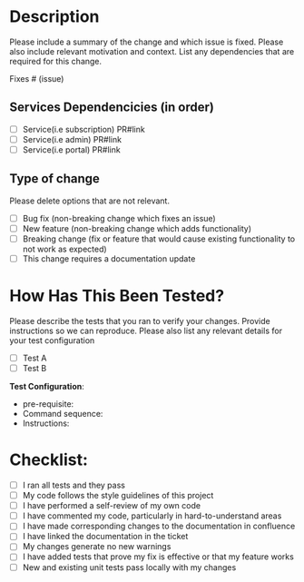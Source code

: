 # Description

Please include a summary of the change and which issue is fixed. Please also include relevant motivation and context. List any dependencies that are required for this change.

Fixes # (issue)

## Services Dependencicies (in order)
- [ ] Service(i.e subscription) PR#link
- [ ] Service(i.e admin) PR#link
- [ ] Service(i.e portal) PR#link

## Type of change

Please delete options that are not relevant.

- [ ] Bug fix (non-breaking change which fixes an issue)
- [ ] New feature (non-breaking change which adds functionality)
- [ ] Breaking change (fix or feature that would cause existing functionality to not work as expected)
- [ ] This change requires a documentation update

# How Has This Been Tested?

Please describe the tests that you ran to verify your changes. Provide instructions so we can reproduce. Please also list any relevant details for your test configuration

- [ ] Test A
- [ ] Test B

**Test Configuration**:
* pre-requisite:
* Command sequence:
* Instructions:

# Checklist:

- [ ] I ran all tests and they pass
- [ ] My code follows the style guidelines of this project
- [ ] I have performed a self-review of my own code
- [ ] I have commented my code, particularly in hard-to-understand areas
- [ ] I have made corresponding changes to the documentation in confluence
- [ ] I have linked the documentation in the ticket
- [ ] My changes generate no new warnings
- [ ] I have added tests that prove my fix is effective or that my feature works
- [ ] New and existing unit tests pass locally with my changes
